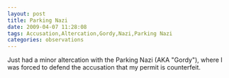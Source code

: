 ```yaml
---
layout: post
title: Parking Nazi
date: 2009-04-07 11:28:08
tags: Accusation,Altercation,Gordy,Nazi,Parking Nazi
categories: observations
---
```


Just had a minor altercation with the Parking Nazi (AKA "Gordy"), where I was
forced to defend the accusation that my permit is counterfeit.





